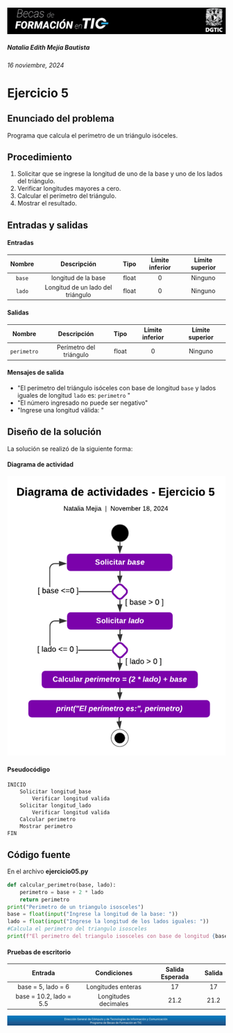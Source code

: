 ![headerDGTIC](/Imagenes/headerDGTIC.png)

##### Natalia Edith Mejía Bautista 
###### 16 noviembre, 2024

# Ejercicio 5

## Enunciado del problema
Programa que calcula el perímetro de un triángulo isóceles.


## Procedimiento 
1. Solicitar que se ingrese la longitud de uno de la base y uno de los lados del triángulo.
2. Verificar longitudes mayores a cero.
3. Calcular el perímetro del triángulo.
4. Mostrar el resultado.


## Entradas y salidas
#### Entradas
| Nombre  | Descripción  | Tipo | Límite inferior | Límite superior |
|:-------------:|:---------------:| :-------------:|:---------:|:---------:|
| `base` | longitud de la base | float | 0 | Ninguno |
| `lado` | Longitud de un lado del triángulo | float | 0 | Ninguno  |

#### Salidas
| Nombre  | Descripción  | Tipo | Límite inferior | Límite superior |
|:-------------:|:---------------:| :-------------:|:---------:|:---------:|
| `perimetro` | Perímetro del triángulo | float | 0 | Ninguno |

#### Mensajes de salida
- "El perímetro del triángulo isóceles con base de longitud `base` y lados iguales de longitud `lado` es: `perimetro` "
- "El número ingresado no puede ser negativo"
- "Ingrese una longitud válida: "

## Diseño de la solución 
La solución se realizó de la siguiente forma:
#### Diagrama de actividad
![Diagrama de actividad 05](/Imagenes/Diagrama05.png)


#### Pseudocódigo
```plaintext
INICIO
    Solicitar longitud_base
        Verificar longitud valida
    Solicitar longitud_lado
        Verificar longitud valida
    Calcular perimetro
    Mostrar perimetro
FIN
```

## Código fuente
En el archivo **ejercicio05.py**
```python
def calcular_perimetro(base, lado):
    perimetro = base + 2 * lado
    return perimetro
print("Perimetro de un triangulo isosceles")
base = float(input("Ingrese la longitud de la base: "))
lado = float(input("Ingrese la longitud de los lados iguales: "))
#Calcula el perimetro del triangulo isosceles
print(f"El perimetro del triangulo isosceles con base de longitud {base} y lados iguales de longitud {lado} es:", calcular_perimetro(base, lado))
```

#### Pruebas de escritorio
| Entrada |Condiciones | Salida Esperada | Salida |
|:-------------:|:---------------:| :-------------:|:-------------:|
| base = 5, lado = 6 | Longitudes enteras | 17 | 17 |
| base = 10.2, lado = 5.5 | Longitudes decimales | 21.2| 21.2 |

![footerDGTIC](/Imagenes/footerDGTIC.png)